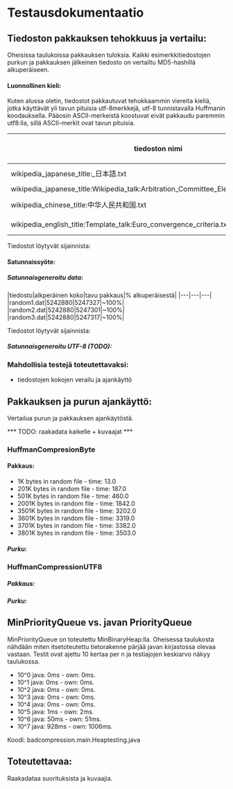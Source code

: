 # Testausdokumentaatio

## Tiedoston pakkauksen tehokkuus ja vertailu:

Oheisissa taulukoissa pakkauksen tuloksia. Kaikki esimerkkitiedostojen purkun ja pakkauksen jälkeinen tiedosto on vertailtu MD5-hashillä alkuperäiseen.

#### Luonnollinen kieli:

Kuten alussa oletin, tiedostot pakkautuvat tehokkaammin viereita kieliä, jotka käyttävät yli tavun pituisia utf-8merkkejä, utf-8 tunnistavalla Huffmanin koodauksella. Pääosin ASCII-merkeistä koostuvat eivät pakkaudu paremmin utf8:lla, sillä ASCII-merkit ovat tavun pituisia.

|tiedoston nimi|alkuperäinen koko|tavu pakkaus|% alkupräisestä (tavu)|utf8 pakkaus|% alkuperäiestä (utf8)|kieli|
|---|---|---|---|---|---|---|
|wikipedia_japanese_title:_日本語.txt|274 502|195 666|~71%|122 490|~45%|japani|
|wikipedia_japanese_title:Wikipedia_talk:Arbitration_Committee_Elections_December_2013|276267|173653|~63%|173065|~63%|englanti|
|wikipedia_chinese_title:中华人民共和国.txt|340 862|280262|~82%|219 216|~64%|kiina|
|wikipedia_english_title:Template_talk:Euro_convergence_criteria.txt|272 568|165 659|~61%|165 590|~61%|englanti|

Tiedostot löytyvät sijainnista: <linkki>

#### Satunnaissyöte:

##### Satunnaisgeneroitu data:

|tiedosto|alkperäinen koko|tavu pakkaus|% alkuperäisestä|
|---|---|---|
|random1.dat|5242880|5247327|~100%|
|random2.dat|5242880|5247301|~100%|
|random3.dat|5242880|5247317|~100%|

Tiedostot löytyvät sijainnista: <linkki>

##### Satunnaisgeneroitu UTF-8 (TODO):

### Mahdollisia testejä toteutettavaksi:

* tiedostojen kokojen verailu ja ajankäyttö

## Pakkauksen ja purun ajankäyttö:

Vertailua purun ja pakkauksen ajankäytöstä.

*** TODO: raakadata kaikelle + kuvaajat ***

### HuffmanCompresionByte

#### Pakkaus:
* 1K bytes in random file - time: 13.0
* 201K bytes in random file - time: 187.0
* 501K bytes in random file - time: 460.0
* 2001K bytes in random file - time: 1842.0
* 3501K bytes in random file - time: 3202.0
* 3601K bytes in random file - time: 3319.0
* 3701K bytes in random file - time: 3382.0
* 3801K bytes in random file - time: 3503.0

##### Purku:

### HuffmanCompressionUTF8

##### Pakkaus:

##### Purku:

## MinPriorityQueue vs. javan PriorityQueue

MinPriorityQueue on toteutettu MinBinaryHeap:lla. Oheisessa taulukosta nähdään miten itsetoteutettu tietorakenne pärjää javan kirjastossa olevaa vastaan. Testit ovat ajettu 10 kertaa per n ja testiajojen keskiarvo näkyy taulukossa.

* 10^0 java: 0ms - own: 0ms.
* 10^1 java: 0ms - own: 0ms.
* 10^2 java: 0ms - own: 0ms.
* 10^3 java: 0ms - own: 0ms.
* 10^4 java: 0ms - own: 0ms.
* 10^5 java: 1ms - own: 2ms.
* 10^6 java: 50ms - own: 51ms.
* 10^7 java: 928ms - own: 1006ms.

Koodi: badcompression.main.Heaptesting.java

## Toteutettavaa:

Raakadataa suorituksista ja kuvaajia.
